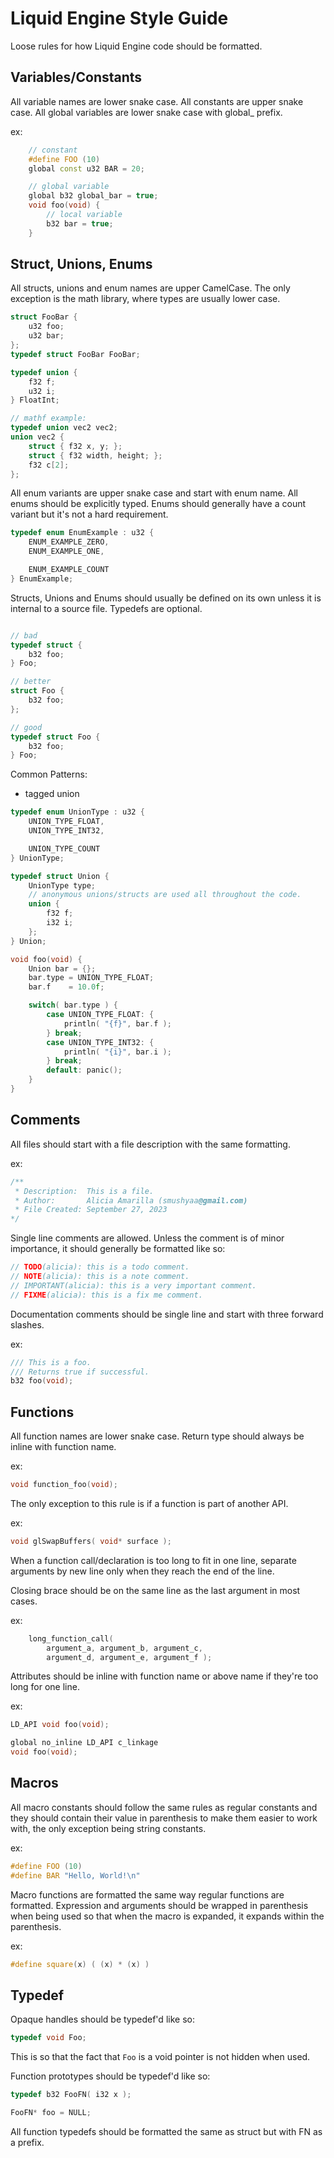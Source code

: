 <!--
 * Description:  Liquid Engine Style Guide
 * Author:       Alicia Amarilla (smushyaa@gmail.com)
 * File Created: September 27, 2023
-->

# Liquid Engine Style Guide

Loose rules for how Liquid Engine code should be formatted.

## Variables/Constants

All variable names are lower snake case.
All constants are upper snake case.
All global variables are lower snake case with global_ prefix.

ex:
```cpp
    // constant
    #define FOO (10)
    global const u32 BAR = 20;

    // global variable
    global b32 global_bar = true;
    void foo(void) {
        // local variable
        b32 bar = true;
    }
```

## Struct, Unions, Enums

All structs, unions and enum names are upper CamelCase.
The only exception is the math library, where types are usually lower case.

```cpp
struct FooBar {
    u32 foo;
    u32 bar;
};
typedef struct FooBar FooBar;

typedef union {
    f32 f;
    u32 i;
} FloatInt;

// mathf example:
typedef union vec2 vec2;
union vec2 {
    struct { f32 x, y; };
    struct { f32 width, height; };
    f32 c[2];
};
```

All enum variants are upper snake case and start with enum name.
All enums should be explicitly typed.
Enums should generally have a count variant but it's not a hard requirement.

```cpp
typedef enum EnumExample : u32 {
    ENUM_EXAMPLE_ZERO,
    ENUM_EXAMPLE_ONE,

    ENUM_EXAMPLE_COUNT
} EnumExample;
```

Structs, Unions and Enums should usually be defined on its own unless
it is internal to a source file.
Typedefs are optional.

```cpp

// bad
typedef struct {
    b32 foo;
} Foo;

// better
struct Foo {
    b32 foo;
};

// good
typedef struct Foo {
    b32 foo;
} Foo;

```

Common Patterns:

- tagged union
```cpp
typedef enum UnionType : u32 {
    UNION_TYPE_FLOAT,
    UNION_TYPE_INT32,

    UNION_TYPE_COUNT
} UnionType;

typedef struct Union {
    UnionType type;
    // anonymous unions/structs are used all throughout the code.
    union {
        f32 f;
        i32 i;
    };
} Union;

void foo(void) {
    Union bar = {};
    bar.type = UNION_TYPE_FLOAT;
    bar.f    = 10.0f;

    switch( bar.type ) {
        case UNION_TYPE_FLOAT: {
            println( "{f}", bar.f );
        } break;
        case UNION_TYPE_INT32: {
            println( "{i}", bar.i );
        } break;
        default: panic();
    }
}

```

## Comments

All files should start with a file description with the same formatting.

ex:
```cpp
/**
 * Description:  This is a file.
 * Author:       Alicia Amarilla (smushyaa@gmail.com)
 * File Created: September 27, 2023
*/
```

Single line comments are allowed.
Unless the comment is of minor importance, it should generally
be formatted like so:

```cpp
// TODO(alicia): this is a todo comment.
// NOTE(alicia): this is a note comment.
// IMPORTANT(alicia): this is a very important comment.
// FIXME(alicia): this is a fix me comment.
```

Documentation comments should be single line and start with three forward slashes.

ex:
```cpp
/// This is a foo.
/// Returns true if successful.
b32 foo(void);
```

## Functions

All function names are lower snake case.
Return type should always be inline with function name.

ex:
```cpp
void function_foo(void);
```

The only exception to this rule is if a function is part of another API.

ex:
```cpp
void glSwapBuffers( void* surface );
```

When a function call/declaration is too long to fit in one line,
separate arguments by new line only when they reach the end of the line.

Closing brace should be on the same line as the last argument in most cases.

ex:
```cpp
    long_function_call(
        argument_a, argument_b, argument_c,
        argument_d, argument_e, argument_f );
```

Attributes should be inline with function name or above name if they're too long
for one line.

ex:
```cpp
LD_API void foo(void);
```

```cpp
global no_inline LD_API c_linkage
void foo(void);
```

## Macros

All macro constants should follow the same rules as regular constants
and they should contain their value in parenthesis to make them easier to work with,
the only exception being string constants.

ex:
```cpp
#define FOO (10)
#define BAR "Hello, World!\n"

```

Macro functions are formatted the same way regular functions are formatted.
Expression and arguments should be wrapped in parenthesis when being used
so that when the macro is expanded, it expands within the parenthesis.

ex:
```cpp
#define square(x) ( (x) * (x) )
```

## Typedef

Opaque handles should be typedef'd like so:
```cpp
typedef void Foo;
```

This is so that the fact that `Foo` is a void pointer is not hidden when used.

Function prototypes should be typedef'd like so:
```cpp
typedef b32 FooFN( i32 x );

FooFN* foo = NULL;

```

All function typedefs should be formatted the same as struct but with FN as a prefix.

